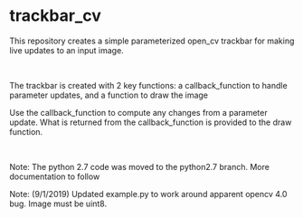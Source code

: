 # trackbar_cv

This repository creates a simple parameterized open_cv trackbar for making live updates to an input image.

<br>

The trackbar is created with 2 key functions: a callback_function to handle parameter updates, and a function to draw the image

Use the callback_function to compute any changes from a parameter update. What is returned from the callback_function is provided to the draw function. 

<br>

Note: The python 2.7 code was moved to the python2.7 branch.
More documentation to follow

Note: (9/1/2019) Updated example.py to work around apparent opencv 4.0 bug.  Image must be uint8.
